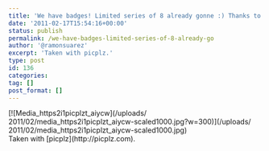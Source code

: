 ```yaml
---
title: 'We have badges! Limited series of 8 already gonne :) Thanks to @Sandy_lemoine #betacowork'
date: '2011-02-17T15:54:16+00:00'
status: publish
permalink: /we-have-badges-limited-series-of-8-already-go
author: '@ramonsuarez'
excerpt: 'Taken with picplz.'
type: post
id: 136
categories:
tag: []
post_format: []
---
```

<div class="p_embed p_image_embed">[![Media_https2i1picplzt_aiycw](/uploads/
2011/02/media_https2i1picplzt_aiycw-scaled1000.jpg?w=300)](/uploads/
2011/02/media_https2i1picplzt_aiycw-scaled1000.jpg)</div>Taken with [picplz](http://picplz.com). 